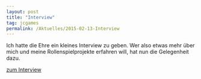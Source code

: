 ```yaml
---
layout: post
title: "Interview"
tag: jcgames
permalink: /Aktuelles/2015-02-13-Interview
---
```


Ich hatte die Ehre ein kleines Interview zu geben. Wer also etwas mehr über mich und meine Rollenspielprojekte erfahren will, hat nun die Gelegenheit dazu.

[zum Interview](http://gegen-stephan.bilke.org/index.php?/archives/62-Indie-RPGs-1-Interview-mit-Juergen-Mang-Lite,-SpacePirates,-Das-Weltenbuch.html#extended)
